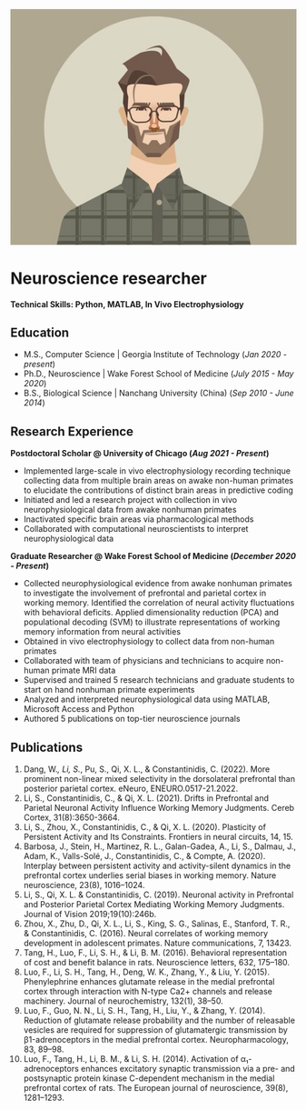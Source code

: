 ![Profile Picture](/images/profile.jpg)
# Neuroscience researcher

#### Technical Skills: Python, MATLAB, In Vivo Electrophysiology

## Education
- M.S., Computer Science | Georgia Institute of Technology (_Jan 2020 - present_)	
- Ph.D., Neuroscience | Wake Forest School of Medicine (_July 2015 - May 2020_)								       			        		
- B.S., Biological Science | Nanchang University (China) (_Sep 2010 - June 2014_)

## Research Experience
**Postdoctoral Scholar @ University of Chicago (_Aug 2021 - Present_)**
-  Implemented large-scale in vivo electrophysiology recording technique collecting data from multiple
brain areas on awake non-human primates to elucidate the contributions of distinct brain areas in
predictive coding
- Initiated and led a research project with collection in vivo neurophysiological data from awake nonhuman primates
- Inactivated specific brain areas via pharmacological methods
- Collaborated with computational neuroscientists to interpret neurophysiological data

**Graduate Researcher @ Wake Forest School of Medicine (_December 2020 - Present_)**
- Collected neurophysiological evidence from awake nonhuman primates to investigate the
involvement of prefrontal and parietal cortex in working memory. Identified the correlation of neural
activity fluctuations with behavioral deficits. Applied dimensionality reduction (PCA) and
populational decoding (SVM) to illustrate representations of working memory information from
neural activities
- Obtained in vivo electrophysiology to collect data from non-human primates
- Collaborated with team of physicians and technicians to acquire non-human primate MRI data
- Supervised and trained 5 research technicians and graduate students to start on hand nonhuman
primate experiments
- Analyzed and interpreted neurophysiological data using MATLAB, Microsoft Access and Python
- Authored 5 publications on top-tier neuroscience journals

## Publications
1.	Dang, W.*, Li, S.*, Pu, S., Qi, X. L., & Constantinidis, C. (2022). More prominent non-linear mixed selectivity in the dorsolateral prefrontal than posterior parietal cortex. eNeuro, ENEURO.0517-21.2022. 
2.	Li, S., Constantinidis, C., & Qi, X. L. (2021). Drifts in Prefrontal and Parietal Neuronal Activity Influence Working Memory Judgments. Cereb Cortex, 31(8):3650-3664. 
3.	Li, S., Zhou, X., Constantinidis, C., & Qi, X. L. (2020). Plasticity of Persistent Activity and Its Constraints. Frontiers in neural circuits, 14, 15.
4.	Barbosa, J., Stein, H., Martinez, R. L., Galan-Gadea, A., Li, S., Dalmau, J., Adam, K., Valls-Solé, J., Constantinidis, C., & Compte, A. (2020). Interplay between persistent activity and activity-silent dynamics in the prefrontal cortex underlies serial biases in working memory. Nature neuroscience, 23(8), 1016–1024. 
5.	Li, S., Qi, X. L. & Constantinidis, C. (2019). Neuronal activity in Prefrontal and Posterior Parietal Cortex Mediating Working Memory Judgments. Journal of Vision 2019;19(10):246b.
6.	Zhou, X., Zhu, D., Qi, X. L., Li, S., King, S. G., Salinas, E., Stanford, T. R., & Constantinidis, C. (2016). Neural correlates of working memory development in adolescent primates. Nature communications, 7, 13423. 
7.	Tang, H., Luo, F., Li, S. H., & Li, B. M. (2016). Behavioral representation of cost and benefit balance in rats. Neuroscience letters, 632, 175–180.
8.	Luo, F., Li, S. H., Tang, H., Deng, W. K., Zhang, Y., & Liu, Y. (2015). Phenylephrine enhances glutamate release in the medial prefrontal cortex through interaction with N-type Ca2+ channels and release machinery. Journal of neurochemistry, 132(1), 38–50. 
9.	Luo, F., Guo, N. N., Li, S. H., Tang, H., Liu, Y., & Zhang, Y. (2014). Reduction of glutamate release probability and the number of releasable vesicles are required for suppression of glutamatergic transmission by β1-adrenoceptors in the medial prefrontal cortex. Neuropharmacology, 83, 89–98. 
10.	Luo, F., Tang, H., Li, B. M., & Li, S. H. (2014). Activation of α₁-adrenoceptors enhances excitatory synaptic transmission via a pre- and postsynaptic protein kinase C-dependent mechanism in the medial prefrontal cortex of rats. The European journal of neuroscience, 39(8), 1281–1293. 
